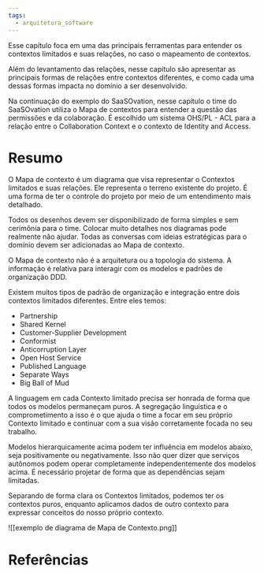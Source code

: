 ```yaml
---
tags:
  - arquitetura_software
---
```

Esse capítulo foca em uma das principais ferramentas para entender os contextos limitados e suas relações, no caso o mapeamento de contextos.

Além do levantamento das relações, nesse capítulo são apresentar as principais formas de relações entre contextos diferentes, e como cada uma dessas formas impacta no domínio a ser desenvolvido.

Na continuação do exemplo do SaaSOvation, nesse capítulo o time do SaaSOvation utiliza o Mapa de contextos para entender a questão das permissões e da colaboração. É escolhido um sistema OHS/PL - ACL para a relação entre o Collaboration Context e o contexto de Identity and Access.

# Resumo

O Mapa de contexto é um diagrama que visa representar o Contextos limitados e suas relações. Ele representa o terreno existente do projeto. É uma forma de ter o controle do projeto por meio de um entendimento mais detalhado.

Todos os desenhos devem ser disponibilizado de forma simples e sem cerimônia para o time. Colocar muito detalhes nos diagramas pode realmente não ajudar. Todas as conversas com ideias estratégicas para o domínio devem ser adicionadas ao Mapa de contexto.

O Mapa de contexto não é a arquitetura ou a topologia do sistema. A informação é relativa para interagir com os modelos e padrões de organização DDD.

Existem muitos tipos de padrão de organização e integração entre dois contextos limitados diferentes. Entre eles temos:

- Partnership
- Shared Kernel
- Customer-Supplier Development
- Conformist
- Anticorruption Layer
- Open Host Service
- Published Language
- Separate Ways
- Big Ball of Mud

A linguagem em cada Contexto limitado precisa ser honrada de forma que todos os modelos permaneçam puros. A segregação linguística e o comprometimento a isso é o que ajuda o time a focar em seu próprio Contexto limitado e continuar com a sua visão corretamente focada no seu trabalho.

Modelos hierarquicamente acima podem ter influência em modelos abaixo, seja positivamente ou negativamente. Isso não quer dizer que serviços autônomos podem operar completamente independentemente dos modelos acima. É necessário projetar de forma que as dependências sejam limitadas.

Separando de forma clara os Contextos limitados, podemos ter os contextos puros, enquanto aplicamos dados de outro contexto para expressar conceitos do nosso próprio contexto.

![[exemplo de diagrama de Mapa de Contexto.png]]
# Referências
